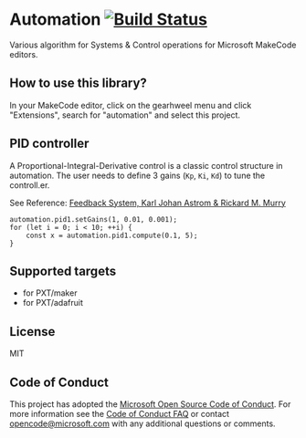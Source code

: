 # Automation [![Build Status](https://travis-ci.org/Microsoft/pxt-automation.svg?branch=master)](https://travis-ci.org/Microsoft/pxt-automation)

Various algorithm for Systems & Control operations for Microsoft MakeCode editors.

## How to use this library?

In your MakeCode editor, click on the gearhweel menu and click "Extensions", search for "automation"
and select this project.

## PID controller

A Proportional-Integral-Derivative control is a classic control structure in automation.
The user needs to define 3 gains (``Kp``, ``Ki``, ``Kd``) to tune the controll.er.

See Reference: [Feedback System, Karl Johan Astrom & Rickard M. Murry](https://press.princeton.edu/titles/8701.html)

```blocks
automation.pid1.setGains(1, 0.01, 0.001);
for (let i = 0; i < 10; ++i) {
    const x = automation.pid1.compute(0.1, 5);
}
```

## Supported targets

* for PXT/maker
* for PXT/adafruit

## License

MIT

## Code of Conduct

This project has adopted the [Microsoft Open Source Code of Conduct](https://opensource.microsoft.com/codeofconduct/). For more information see the [Code of Conduct FAQ](https://opensource.microsoft.com/codeofconduct/faq/) or contact [opencode@microsoft.com](mailto:opencode@microsoft.com) with any additional questions or comments.
